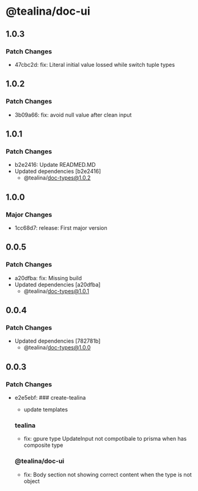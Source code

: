 # @tealina/doc-ui

## 1.0.3

### Patch Changes

- 47cbc2d: fix: Literal initial value lossed while switch tuple types

## 1.0.2

### Patch Changes

- 3b09a66: fix: avoid null value after clean input

## 1.0.1

### Patch Changes

- b2e2416: Update READMED.MD
- Updated dependencies [b2e2416]
  - @tealina/doc-types@1.0.2

## 1.0.0

### Major Changes

- 1cc68d7: release: First major version

## 0.0.5

### Patch Changes

- a20dfba: fix: Missing build
- Updated dependencies [a20dfba]
  - @tealina/doc-types@1.0.1

## 0.0.4

### Patch Changes

- Updated dependencies [782781b]
  - @tealina/doc-types@1.0.0

## 0.0.3

### Patch Changes

- e2e5ebf: ### create-tealina

  - update templates

  ### tealina

  - fix: gpure type UpdateInput not compotibale to prisma when has composite type

  ### @tealina/doc-ui

  - fix: Body section not showing correct content when the type is not object
